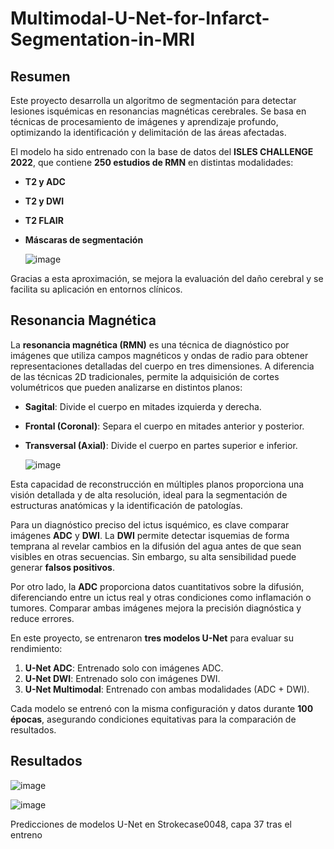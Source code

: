 # Multimodal-U-Net-for-Infarct-Segmentation-in-MRI

## Resumen  

Este proyecto desarrolla un algoritmo de segmentación para detectar lesiones isquémicas en resonancias magnéticas cerebrales. Se basa en técnicas de procesamiento de imágenes y aprendizaje profundo, optimizando la identificación y delimitación de las áreas afectadas.  

El modelo ha sido entrenado con la base de datos del **ISLES CHALLENGE 2022**, que contiene **250 estudios de RMN** en distintas modalidades:  

- **T2 y ADC**  
- **T2 y DWI**  
- **T2 FLAIR**  
- **Máscaras de segmentación**

  ![image](https://github.com/user-attachments/assets/893d33de-da34-4298-a0ea-b46fe9e39096)

Gracias a esta aproximación, se mejora la evaluación del daño cerebral y se facilita su aplicación en entornos clínicos.  

## Resonancia Magnética  

La **resonancia magnética (RMN)** es una técnica de diagnóstico por imágenes que utiliza campos magnéticos y ondas de radio para obtener representaciones detalladas del cuerpo en tres dimensiones. A diferencia de las técnicas 2D tradicionales, permite la adquisición de cortes volumétricos que pueden analizarse en distintos planos:  

- **Sagital**: Divide el cuerpo en mitades izquierda y derecha.  
- **Frontal (Coronal)**: Separa el cuerpo en mitades anterior y posterior.  
- **Transversal (Axial)**: Divide el cuerpo en partes superior e inferior.

  ![image](https://github.com/user-attachments/assets/89cace77-44bc-4208-b044-ccc1e52331ea)

Esta capacidad de reconstrucción en múltiples planos proporciona una visión detallada y de alta resolución, ideal para la segmentación de estructuras anatómicas y la identificación de patologías.  


Para un diagnóstico preciso del ictus isquémico, es clave comparar imágenes **ADC** y **DWI**. La **DWI** permite detectar isquemias de forma temprana al revelar cambios en la difusión del agua antes de que sean visibles en otras secuencias. Sin embargo, su alta sensibilidad puede generar **falsos positivos**.  

Por otro lado, la **ADC** proporciona datos cuantitativos sobre la difusión, diferenciando entre un ictus real y otras condiciones como inflamación o tumores. Comparar ambas imágenes mejora la precisión diagnóstica y reduce errores.  

En este proyecto, se entrenaron **tres modelos U-Net** para evaluar su rendimiento:  

1. **U-Net ADC**: Entrenado solo con imágenes ADC.  
2. **U-Net DWI**: Entrenado solo con imágenes DWI.  
3. **U-Net Multimodal**: Entrenado con ambas modalidades (ADC + DWI).  

Cada modelo se entrenó con la misma configuración y datos durante **100 épocas**, asegurando condiciones equitativas para la comparación de resultados. 

## Resultados
![image](https://github.com/user-attachments/assets/1dc78d65-f3e7-47df-b8d7-a54c9f10860b)

![image](https://github.com/user-attachments/assets/b553fca5-df06-44c9-93f3-72075b12135d)

Predicciones de modelos U-Net en Strokecase0048, capa 37 tras el entreno



